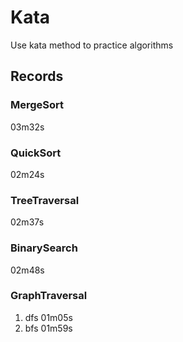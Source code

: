 # Kata
Use kata method to practice algorithms

## Records
### MergeSort
03m32s
### QuickSort
02m24s
### TreeTraversal
02m37s
### BinarySearch
02m48s
### GraphTraversal
1. dfs 01m05s
1. bfs 01m59s
